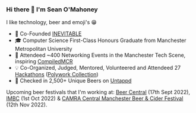 ### Hi there 👋 I'm Sean O'Mahoney

I like technology, beer and emoji's 😁

- 🏢 Co-Founded [INEVITABLE](https://inevitableinnovations.com/)
- 🎓 Computer Science First-Class Honours Graduate from Manchester Metropolitan University
- 🤝 Attendeed ~400 Networking Events in the Manchester Tech Scene, inspiring [CompiledMCR](https://compiledmcr.com/)
- 💡 Co-Organized, Judged, Mentored, Volunteered and Attendeed 27 [Hackathons](https://hackathon.guide/) ([Polywork Collection](https://www.polywork.com/sean12697/collections/1081458))
- 🍻 Checked in 2,500+ Unique Beers on [Untappd](https://untappd.com/user/sean12697)

Upcoming beer festivals that I'm working at: [Beer Central](https://beercentralfestival.com/) (17th Sept 2022), [IMBC](https://www.indymanbeercon.co.uk/) (1st Oct 2022) & [CAMRA Central Manchester Beer & Cider Festival](https://centralmanchesterbeerfest.com/) (12th Nov 2022).

